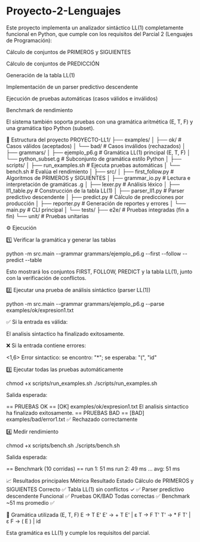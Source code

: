 # Proyecto-2-Lenguajes
Este proyecto implementa un analizador sintáctico LL(1) completamente funcional en Python, que cumple con los requisitos del Parcial 2 (Lenguajes de Programación):

Cálculo de conjuntos de PRIMEROS y SIGUIENTES

Cálculo de conjuntos de PREDICCIÓN

Generación de la tabla LL(1)

Implementación de un parser predictivo descendente

Ejecución de pruebas automáticas (casos válidos e inválidos)

Benchmark de rendimiento

El sistema también soporta pruebas con una gramática aritmética (E, T, F) y una gramática tipo Python (subset).

📁 Estructura del proyecto
PROYECTO-LL1/
├── examples/
│   ├── ok/               # Casos válidos (aceptados)
│   └── bad/              # Casos inválidos (rechazados)
│
├── grammars/
│   ├── ejemplo_p6.g      # Gramática LL(1) principal (E, T, F)
│   └── python_subset.g   # Subconjunto de gramática estilo Python
│
├── scripts/
│   ├── run_examples.sh   # Ejecuta pruebas automáticas
│   └── bench.sh          # Evalúa el rendimiento
│
├── src/
│   ├── first_follow.py   # Algoritmos de PRIMEROS y SIGUIENTES
│   ├── grammar_io.py     # Lectura e interpretación de gramáticas .g
│   ├── lexer.py          # Análisis léxico
│   ├── ll1_table.py      # Construcción de la tabla LL(1)
│   ├── parser_ll1.py     # Parser predictivo descendente
│   ├── predict.py        # Cálculo de predicciones por producción
│   ├── reporter.py       # Generación de reportes y errores
│   └── main.py           # CLI principal
│
└── tests/
    ├── e2e/              # Pruebas integradas (fin a fin)
    └── unit/             # Pruebas unitarias

⚙️ Ejecución

1️⃣ Verificar la gramática y generar las tablas

python -m src.main --grammar grammars/ejemplo_p6.g --first --follow --predict --table


Esto mostrará los conjuntos FIRST, FOLLOW, PREDICT y la tabla LL(1), junto con la verificación de conflictos.

2️⃣ Ejecutar una prueba de análisis sintáctico (parser LL(1))

python -m src.main --grammar grammars/ejemplo_p6.g --parse examples/ok/expresion1.txt


✅ Si la entrada es válida:

El analisis sintactico ha finalizado exitosamente.


❌ Si la entrada contiene errores:

<1,6> Error sintactico: se encontro: "*"; se esperaba: "(", "id"

3️⃣ Ejecutar todas las pruebas automáticamente

chmod +x scripts/run_examples.sh
./scripts/run_examples.sh


Salida esperada:

== PRUEBAS OK ==
[OK] examples/ok/expresion1.txt
El analisis sintactico ha finalizado exitosamente.
== PRUEBAS BAD ==
[BAD] examples/bad/error1.txt
✅ Rechazado correctamente

4️⃣ Medir rendimiento

chmod +x scripts/bench.sh
./scripts/bench.sh


Salida esperada:

== Benchmark (10 corridas) ==
run 1: 51 ms
run 2: 49 ms
...
avg: 51 ms

📈 Resultados principales
Métrica	Resultado	Estado
Cálculo de PRIMEROS y SIGUIENTES	Correcto	✅
Tabla LL(1) sin conflictos	✓	✅
Parser predictivo descendente	Funcional	✅
Pruebas OK/BAD	Todas correctas	✅
Benchmark	~51 ms promedio	✅

🧩 Gramática utilizada (E, T, F)
E  → T E'
E' → + T E' | ε
T  → F T'
T' → * F T' | ε
F  → ( E ) | id


Esta gramática es LL(1) y cumple los requisitos del parcial.
